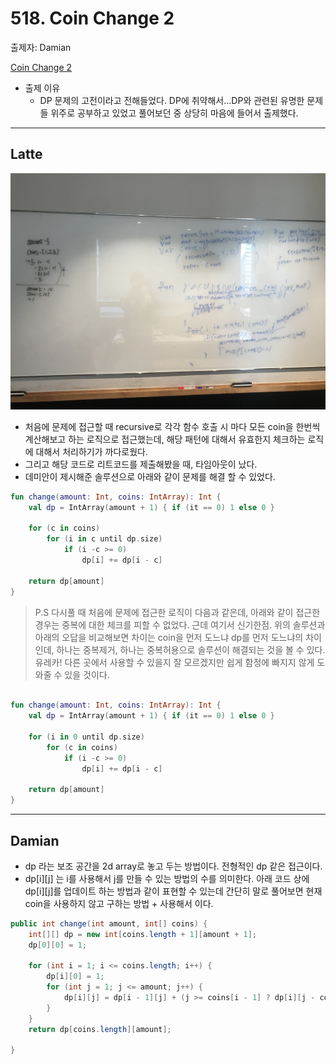 # 518. Coin Change 2

출제자: Damian

[Coin Change 2](https://leetcode.com/problems/coin-change-2/)

- 출제 이유
  - DP 문제의 고전이라고 전해들었다. DP에 취약해서...DP와 관련된 유명한 문제들 위주로 공부하고 있었고 풀어보던 중 상당히 마음에 들어서 출제했다. 

---

## Latte
![](./images/20200209_518_latte.jpeg)

- 처음에 문제에 접근할 때 recursive로 각각 함수 호출 시 마다 모든 coin을 한번씩 계산해보고 하는 로직으로 접근했는데, 해당 패턴에 대해서 유효한지 체크하는 로직에 대해서 처리하기가 까다로웠다. 
-  그리고 해당 코드로 리트코드를 제출해봤을 때, 타임아웃이 났다.
-  데미안이 제시해준 솔루션으로 아래와 같이 문제를 해결 할 수 있었다.

```kotlin
fun change(amount: Int, coins: IntArray): Int {
    val dp = IntArray(amount + 1) { if (it == 0) 1 else 0 }

    for (c in coins) 
        for (i in c until dp.size) 
            if (i -c >= 0) 
                dp[i] += dp[i - c]
    
    return dp[amount]
}
```

>P.S 다시풀 때 처음에 문제에 접근한 로직이 다음과 같은데, 아래와 같이 접근한 경우는 중복에 대한 체크를 피할 수 없었다. 근데 여기서 신기한점. 위의 솔루션과 아래의 오답을 비교해보면 차이는 coin을 먼저 도느냐 dp를 먼저 도느냐의 차이인데, 하나는 중복제거, 하나는 중복허용으로 솔루션이 해결되는 것을 볼 수 있다.
>유레카! 다른 곳에서 사용할 수 있을지 잘 모르겠지만 쉽게 함정에 빠지지 않게 도와줄 수 있을 것이다.

```kotlin

fun change(amount: Int, coins: IntArray): Int {
    val dp = IntArray(amount + 1) { if (it == 0) 1 else 0 }

    for (i in 0 until dp.size)
        for (c in coins)
            if (i -c >= 0)
                dp[i] += dp[i - c]

    return dp[amount]
}
```


---

## Damian

- dp 라는 보조 공간을 2d array로 놓고 두는 방법이다. 전형적인 dp 같은 접근이다.
- dp[i][j] 는 i를 사용해서 j를 만들 수 있는 방법의 수를 의미한다. 아래 코드 상에 dp[i][j]를 업데이트 하는 방법과 같이 표현할 수 있는데 간단히 말로 풀어보면 현재 coin을 사용하지 않고 구하는 방법 + 사용해서 이다.

```java
public int change(int amount, int[] coins) {
    int[][] dp = new int[coins.length + 1][amount + 1];
    dp[0][0] = 1;
    
    for (int i = 1; i <= coins.length; i++) {
        dp[i][0] = 1;
        for (int j = 1; j <= amount; j++) {
            dp[i][j] = dp[i - 1][j] + (j >= coins[i - 1] ? dp[i][j - coins[i-1]] : 0);
        }
    }
    return dp[coins.length][amount];
    
}
```
